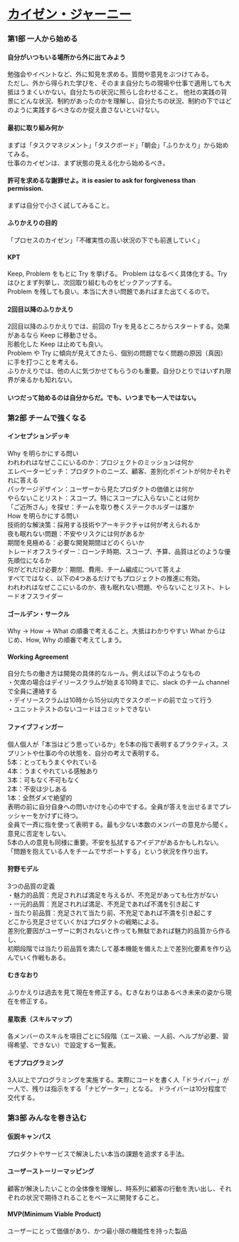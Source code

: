 # [カイゼン・ジャーニー](https://www.amazon.co.jp/dp/4798153346)

### 第1部 一人から始める

#### 自分がいつもいる場所から外に出てみよう
勉強会やイベントなど、外に知見を求める。質問や意見をぶつけてみる。<br/>
ただし、外から得られた学びを、そのまま自分たちの現場や仕事で適用しても大抵はうまくいかない。自分たちの状況に照らし合わせること。
他社の実践の背景にどんな状況、制約があったのかを理解し、自分たちの状況、制約の下ではどのように実践するべきなのか捉え直さないといけない。

#### 最初に取り組み何か
まずは「タスクマネジメント」「タスクボード」「朝会」「ふりかえり」から始めてみる。<br/>
仕事のカイゼンは、まず状態の見える化から始めるべき。

#### 許可を求めるな謝罪せよ。it is easier to ask for forgiveness than permission.
まずは自分で小さく試してみること。

#### ふりかえりの目的
「プロセスのカイゼン」「不確実性の高い状況の下でも前進していく」

#### KPT
Keep, Problem をもとに Try を挙げる。
Problem はなるべく具体化する。Try はひとまず列挙し、次回取り組むものをピックアップする。<br/>
Problem を残しても良い。本当に大きい問題であればまた出てくるので。

#### 2回目以降のふりかえり
2回目以降のふりかえりでは、前回の Try を見るところからスタートする。効果があるなら Keep に移動させる。<br/>
形骸化した Keep は止めても良い。<br/>
Problem や Try に傾向が見えてきたら、個別の問題でなく問題の原因（真因）に手を打つことを考える。<br/>
ふりかえりでは、他の人に気づかせてもらうのも重要。自分ひとりではいずれ限界が来るかも知れない。<br/>

#### いつだって始めるのは自分からだ。でも、いつまでも一人ではない。

### 第2部 チームで強くなる

#### インセプションデッキ
Why を明らかにする問い<br/>
われわれはなぜここにいるのか：プロジェクトのミッションは何か<br/>
エレベーターピッチ：プロダクトのニーズ、顧客、差別化ポイントが何かそれぞれに答える<br/>
パッケージデザイン：ユーザーから見たプロダクトの価値とは何か<br/>
やらないことリスト：スコープ。特にスコープに入らないことは何か<br/>
「ご近所さん」を探せ：チームを取り巻くステークホルダーは誰か<br/>
How を明らかにする問い<br/>
技術的な解決策：採用する技術やアーキテクチャは何が考えられるか<br/>
夜も眠れない問題：不安やリスクには何があるか<br/>
期間を見極める：必要な開発期間はどのくらいか<br/>
トレードオフスライダー：ローンチ時期、スコープ、予算、品質はどのような優先順位になるか<br/>
何がどれだけ必要か：期間、費用、チーム編成について答えよ<br/>
すべてではなく、以下の4つあるだけでもプロジェクトの推進に有効。<br/>
われわれはなぜここにいるのか、夜も眠れない問題、やらないことリスト、トレードオフスライダー

#### ゴールデン・サークル
Why -> How -> What の順番で考えること。大抵はわかりやすい What からはじめ、How, Why の順番で考えてしまう。

#### Working Agreement
自分たちの働き方は開発の具体的なルール。例えば以下のようなもの<br/>
・欠席の場合はデイリースクラムが始まる10時までに、slack のチーム channel で全員に連絡する<br/>
・デイリースクラムは10時から15分以内でタスクボードの前で立って行う<br/>
・ユニットテストのないコードはコミットできない<br/>

#### ファイブフィンガー
個人個人が「本当はどう思っているか」を5本の指で表明するプラクティス。スプリントや仕事の今の状態を、自分の考えで表明する。<br/>
5本：とってもうまくやれている<br/>
4本：うまくやれている感触あり<br/>
3本：可もなく不可もなく<br/>
2本：不安は少しある<br/>
1本：全然ダメで絶望的<br/>
表明の前に自分自身への問いかけを心の中でする。全員が答えを出せるまでプレッシャーをかけずに待つ。<br/>
全員で一斉に指を使って表明する。最も少ない本数のメンバーの意見から聞く。意見に否定をしない。<br/>
5本の人の意見も同様に重要。不安を払拭するアイデアがあるかもしれない。<br/>
「問題を抱えている人をチームでサポートする」という状況を作り出す。<br/>

#### 狩野モデル
3つの品質の定義<br/>
・魅力的品質：充足されれば満足を与えるが、不充足があっても仕方がない<br/>
・一元的品質：充足されれば満足、不充足であれば不満を引き起こす<br/>
・当たり前品質：充足されて当たり前、不充足であれば不満を引き起こす<br/>
どこから充足させていくかはプロダクトの戦略による。<br/>
差別化要因がユーザーに刺されないと作っても無駄であれば魅力的品質から作るし、<br/>
初期段階では当たり前品質を満たして基本機能を備えた上で差別化要素を作り込んでいく作戦もある。<br/>

#### むきなおり
ふりかえりは過去を見て現在を修正する。むきなおりはあるべき未来の姿から現在を修正する。

#### 星取表（スキルマップ）
各メンバーのスキルを項目ごとに5段階（エース級、一人前、ヘルプが必要、習得希望、できない）で設定する一覧表。

#### モブプログラミング
3人以上でプログラミングを実施する。実際にコードを書く人「ドライバー」が一人で、残りは指示をする「ナビゲーター」となる。
ドライバーは10分程度で交代する。

### 第3部 みんなを巻き込む

#### 仮説キャンパス
プロダクトやサービスで解決したい本当の課題を追求する手法。

#### ユーザーストーリーマッピング
顧客が解決したいことの全体像を理解し、時系列に顧客の行動を洗い出し、それぞれの状況で期待されることをベースに開発すること。

#### MVP(Minimum Viable Product)
ユーザーにとって価値があり、かつ最小限の機能性を持った製品
